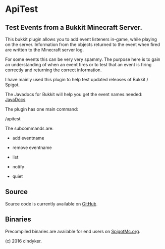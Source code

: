 ApiTest
=======
Test Events from a Bukkit Minecraft Server.
-------------------------------------------

This bukkit plugin allows you to add event listeners in-game, while playing on the server.
Information from the objects returned to the event when fired are written to the Minecraft server log.

For some events this can be very very spammy. The purpose here is to gain an understanding of when an event fires or
to test that an event is firing correctly and returning the correct information. 

I have mainly used this plugin to help test updated releases of Bukkit / Spigot.

The Javadocs for Bukkit will help you get the event names needed: [JavaDocs](https://hub.spigotmc.org/javadocs/bukkit/)


The plugin has one main command:

/apitest

The subcommands are:

   * add eventname

   * remove eventname

   * list

   * notify

   * quiet

Source
------
Source code is currently available on [GitHub](https://github.com/cindyker/ApiTest).

Binaries
--------
Precompiled binaries are available for end users on [SpigotMc.org](https://www.spigotmc.org).

(c) 2016 cindyker.